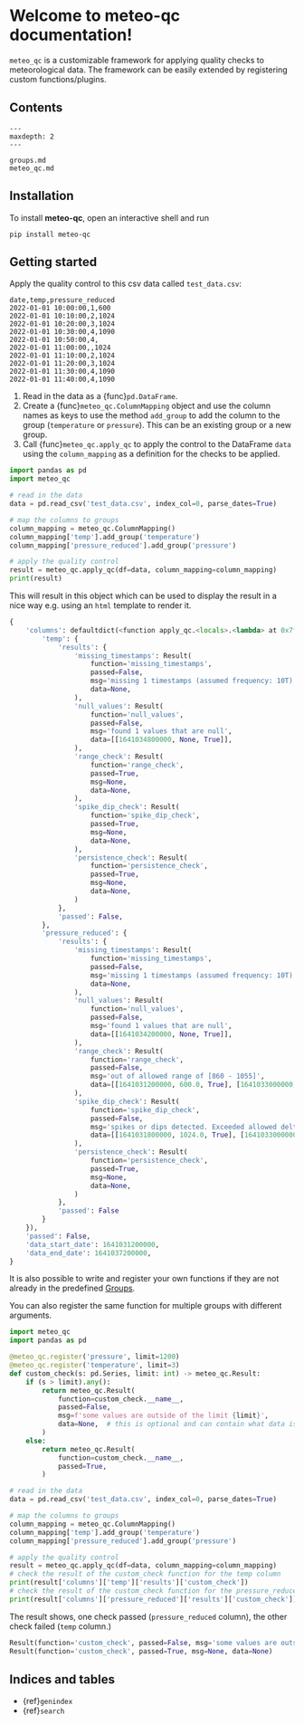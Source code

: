 # Welcome to meteo-qc documentation!

`meteo_qc` is a customizable framework for applying quality checks to meteorological
data. The framework can be easily extended by registering custom functions/plugins.

## Contents

```{toctree}
---
maxdepth: 2
---

groups.md
meteo_qc.md
```

## Installation

To install **meteo-qc**, open an interactive shell and run

```console
pip install meteo-qc
```

## Getting started

Apply the quality control to this csv data called `test_data.csv`:

```
date,temp,pressure_reduced
2022-01-01 10:00:00,1,600
2022-01-01 10:10:00,2,1024
2022-01-01 10:20:00,3,1024
2022-01-01 10:30:00,4,1090
2022-01-01 10:50:00,4,
2022-01-01 11:00:00,,1024
2022-01-01 11:10:00,2,1024
2022-01-01 11:20:00,3,1024
2022-01-01 11:30:00,4,1090
2022-01-01 11:40:00,4,1090
```

1. Read in the data as a {func}`pd.DataFrame`.
1. Create a {func}`meteo_qc.ColumnMapping` object and use the column names as
   keys to use the method `add_group` to add the column to the group
   (`temperature` or `pressure`). This can be an existing group or a new group.
1. Call {func}`meteo_qc.apply_qc` to apply the control to the DataFrame
   `data` using the `column_mapping` as a definition for the checks to be applied.

```python
import pandas as pd
import meteo_qc

# read in the data
data = pd.read_csv('test_data.csv', index_col=0, parse_dates=True)

# map the columns to groups
column_mapping = meteo_qc.ColumnMapping()
column_mapping['temp'].add_group('temperature')
column_mapping['pressure_reduced'].add_group('pressure')

# apply the quality control
result = meteo_qc.apply_qc(df=data, column_mapping=column_mapping)
print(result)
```

This will result in this object which can be used to display the result in a
nice way e.g. using an `html` template to render it.

```python
{
    'columns': defaultdict(<function apply_qc.<locals>.<lambda> at 0x7f9b0edd5480>, {
        'temp': {
            'results': {
                'missing_timestamps': Result(
                    function='missing_timestamps',
                    passed=False,
                    msg='missing 1 timestamps (assumed frequency: 10T)',
                    data=None,
                ),
                'null_values': Result(
                    function='null_values',
                    passed=False,
                    msg='found 1 values that are null',
                    data=[[1641034800000, None, True]],
                ),
                'range_check': Result(
                    function='range_check',
                    passed=True,
                    msg=None,
                    data=None,
                ),
                'spike_dip_check': Result(
                    function='spike_dip_check',
                    passed=True,
                    msg=None,
                    data=None,
                ),
                'persistence_check': Result(
                    function='persistence_check',
                    passed=True,
                    msg=None,
                    data=None,
                )
            },
            'passed': False,
        },
        'pressure_reduced': {
            'results': {
                'missing_timestamps': Result(
                    function='missing_timestamps',
                    passed=False,
                    msg='missing 1 timestamps (assumed frequency: 10T)',
                    data=None,
                ),
                'null_values': Result(
                    function='null_values',
                    passed=False,
                    msg='found 1 values that are null',
                    data=[[1641034200000, None, True]],
                ),
                'range_check': Result(
                    function='range_check',
                    passed=False,
                    msg='out of allowed range of [860 - 1055]',
                    data=[[1641031200000, 600.0, True], [1641033000000, 1090.0, True], [1641036600000, 1090.0, True], [1641037200000, 1090.0, True]],
                ),
                'spike_dip_check': Result(
                    function='spike_dip_check',
                    passed=False,
                    msg='spikes or dips detected. Exceeded allowed delta of 0.3 / min',
                    data=[[1641031800000, 1024.0, True], [1641033000000, 1090.0, True], [1641034200000, None, True], [1641036600000, 1090.0, True]],
                ),
                'persistence_check': Result(
                    function='persistence_check',
                    passed=True,
                    msg=None,
                    data=None,
                )
            },
            'passed': False
        }
    }),
    'passed': False,
    'data_start_date': 1641031200000,
    'data_end_date': 1641037200000,
}
```

It is also possible to write and register your own functions if they are not
already in the predefined [Groups](groups).

You can also register the same function for multiple groups with different arguments.

```python
import meteo_qc
import pandas as pd

@meteo_qc.register('pressure', limit=1200)
@meteo_qc.register('temperature', limit=3)
def custom_check(s: pd.Series, limit: int) -> meteo_qc.Result:
    if (s > limit).any():
        return meteo_qc.Result(
            function=custom_check.__name__,
            passed=False,
            msg=f'some values are outside of the limit {limit}',
            data=None,  # this is optional and can contain what data is affected
        )
    else:
        return meteo_qc.Result(
            function=custom_check.__name__,
            passed=True,
        )

# read in the data
data = pd.read_csv('test_data.csv', index_col=0, parse_dates=True)

# map the columns to groups
column_mapping = meteo_qc.ColumnMapping()
column_mapping['temp'].add_group('temperature')
column_mapping['pressure_reduced'].add_group('pressure')

# apply the quality control
result = meteo_qc.apply_qc(df=data, column_mapping=column_mapping)
# check the result of the custom_check function for the temp column
print(result['columns']['temp']['results']['custom_check'])
# check the result of the custom_check function for the pressure_reduced column
print(result['columns']['pressure_reduced']['results']['custom_check'])
```

The result shows, one check passed (`pressure_reduced` column), the other check
failed (`temp` column.)

```python
Result(function='custom_check', passed=False, msg='some values are outside of the limit 3', data=None)
Result(function='custom_check', passed=True, msg=None, data=None)
```

## Indices and tables

- {ref}`genindex`
- {ref}`search`
